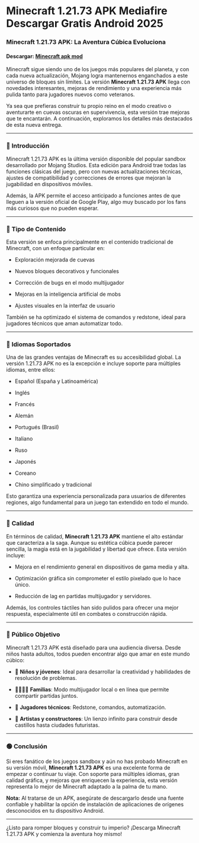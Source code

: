 ﻿# Minecraft 1.21.73 APK Mediafire Descargar Gratis Android 2025

### **Minecraft 1.21.73 APK: La Aventura Cúbica Evoluciona**
#### Descargar: [Minecraft apk mod](https://apkmodjoy.net/id/minecraft/)
Minecraft sigue siendo uno de los juegos más populares del planeta, y con cada nueva actualización, Mojang logra mantenernos enganchados a este universo de bloques sin límites. La versión **Minecraft 1.21.73 APK** llega con novedades interesantes, mejoras de rendimiento y una experiencia más pulida tanto para jugadores nuevos como veteranos.

Ya sea que prefieras construir tu propio reino en el modo creativo o aventurarte en cuevas oscuras en supervivencia, esta versión trae mejoras que te encantarán. A continuación, exploramos los detalles más destacados de esta nueva entrega.

----------

### 🔹 **Introducción**

Minecraft 1.21.73 APK es la última versión disponible del popular sandbox desarrollado por Mojang Studios. Esta edición para Android trae todas las funciones clásicas del juego, pero con nuevas actualizaciones técnicas, ajustes de compatibilidad y correcciones de errores que mejoran la jugabilidad en dispositivos móviles.

Además, la APK permite el acceso anticipado a funciones antes de que lleguen a la versión oficial de Google Play, algo muy buscado por los fans más curiosos que no pueden esperar.

----------

### 🔸 **Tipo de Contenido**

Esta versión se enfoca principalmente en el contenido tradicional de Minecraft, con un enfoque particular en:

-   Exploración mejorada de cuevas
    
-   Nuevos bloques decorativos y funcionales
    
-   Corrección de bugs en el modo multijugador
    
-   Mejoras en la inteligencia artificial de mobs
    
-   Ajustes visuales en la interfaz de usuario
    

También se ha optimizado el sistema de comandos y redstone, ideal para jugadores técnicos que aman automatizar todo.

----------

### 🔹 **Idiomas Soportados**

Una de las grandes ventajas de Minecraft es su accesibilidad global. La versión 1.21.73 APK no es la excepción e incluye soporte para múltiples idiomas, entre ellos:

-   Español (España y Latinoamérica)
    
-   Inglés
    
-   Francés
    
-   Alemán
    
-   Portugués (Brasil)
    
-   Italiano
    
-   Ruso
    
-   Japonés
    
-   Coreano
    
-   Chino simplificado y tradicional
    

Esto garantiza una experiencia personalizada para usuarios de diferentes regiones, algo fundamental para un juego tan extendido en todo el mundo.

----------

### 🔸 **Calidad**

En términos de calidad, **Minecraft 1.21.73 APK** mantiene el alto estándar que caracteriza a la saga. Aunque su estética cúbica puede parecer sencilla, la magia está en la jugabilidad y libertad que ofrece. Esta versión incluye:

-   Mejora en el rendimiento general en dispositivos de gama media y alta.
    
-   Optimización gráfica sin comprometer el estilo pixelado que lo hace único.
    
-   Reducción de lag en partidas multijugador y servidores.
    

Además, los controles táctiles han sido pulidos para ofrecer una mejor respuesta, especialmente útil en combates o construcción rápida.

----------

### 🔹 **Público Objetivo**

Minecraft 1.21.73 APK está diseñado para una audiencia diversa. Desde niños hasta adultos, todos pueden encontrar algo que amar en este mundo cúbico:

-   👦 **Niños y jóvenes**: Ideal para desarrollar la creatividad y habilidades de resolución de problemas.
    
-   👨‍👩‍👧‍👦 **Familias**: Modo multijugador local o en línea que permite compartir partidas juntos.
    
-   🧠 **Jugadores técnicos**: Redstone, comandos, automatización.
    
-   🎨 **Artistas y constructores**: Un lienzo infinito para construir desde castillos hasta ciudades futuristas.
    

----------

### 🟢 **Conclusión**

Si eres fanático de los juegos sandbox y aún no has probado Minecraft en su versión móvil, **Minecraft 1.21.73 APK** es una excelente forma de empezar o continuar tu viaje. Con soporte para múltiples idiomas, gran calidad gráfica, y mejoras que enriquecen la experiencia, esta versión representa lo mejor de Minecraft adaptado a la palma de tu mano.

**Nota:** Al tratarse de un APK, asegúrate de descargarlo desde una fuente confiable y habilitar la opción de instalación de aplicaciones de orígenes desconocidos en tu dispositivo Android.

----------

¿Listo para romper bloques y construir tu imperio? ¡Descarga Minecraft 1.21.73 APK y comienza la aventura hoy mismo!
